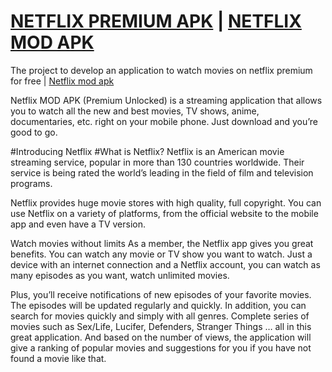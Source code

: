# <a rel="dofollow" href='https://appdaily.org/tag/netflix-premium-apk'>NETFLIX PREMIUM APK</a> | <a rel="dofollow" href='https://appdaily.org/tag/netflix-mod-apk'>NETFLIX MOD APK </a>
The project to develop an application to watch movies on netflix premium for free | <a rel="dofollow" href='https://appdaily.org/tag/netflix-mod-apk'>Netflix mod apk</a>

Netflix MOD APK (Premium Unlocked) is a streaming application that allows you to watch all the new and best movies, TV shows, anime, documentaries, etc. right on your mobile phone. Just download and you’re good to go.

#Introducing Netflix
#What is Netflix?
Netflix is an American movie streaming service, popular in more than 130 countries worldwide. Their service is being rated the world’s leading in the field of film and television programs.

Netflix provides huge movie stores with high quality, full copyright. You can use Netflix on a variety of platforms, from the official website to the mobile app and even have a TV version.

Watch movies without limits
As a member, the Netflix app gives you great benefits. You can watch any movie or TV show you want to watch. Just a device with an internet connection and a Netflix account, you can watch as many episodes as you want, watch unlimited movies.

Plus, you’ll receive notifications of new episodes of your favorite movies. The episodes will be updated regularly and quickly. In addition, you can search for movies quickly and simply with all genres. Complete series of movies such as Sex/Life, Lucifer, Defenders, Stranger Things … all in this great application. And based on the number of views, the application will give a ranking of popular movies and suggestions for you if you have not found a movie like that.

